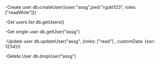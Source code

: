 -Create user
db.createUser({user:"assg",pwd:"rgukt123", roles: ["readWrite"]})

-Get users list
db.getUsers()

-Get single user
db.getUser("assg")

-Update user
db.updateUser("assg", {roles: ["read"] , customData: {ssn: 1234}})

-Delete User
db.dropUser("assg")
